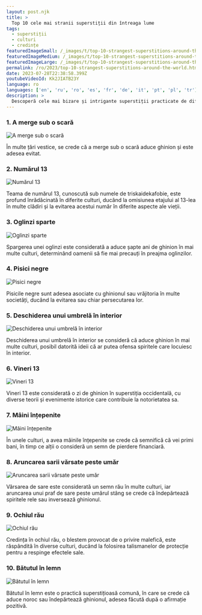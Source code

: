 ```yaml
---
layout: post.njk
title: >
  Top 10 cele mai stranii superstiții din întreaga lume
tags:
  - superstiții
  - culturi
  - credințe
featuredImageSmall: /_images/t/top-10-strangest-superstitions-around-the-world-cover-ro-small.webp
featuredImageMedium: /_images/t/top-10-strangest-superstitions-around-the-world-cover-ro-medium.webp
featuredImageLarge: /_images/t/top-10-strangest-superstitions-around-the-world-cover-ro-large.webp
permalink: /ro/2023/top-10-strangest-superstitions-around-the-world.html
date: 2023-07-28T22:38:58.399Z
youtubeVideoId: Kk2JIATB23Y
language: ro
languages: ['en', 'ru', 'ro', 'es', 'fr', 'de', 'it', 'pt', 'pl', 'tr']
description: >
  Descoperă cele mai bizare și intrigante superstiții practicate de diferite culturi din întreaga lume.
---
```


### 1. A merge sub o scară

![A merge sub o scară](/_images/8/89141c945612aedcb601561b995948aa-medium.webp)

În multe țări vestice, se crede că a merge sub o scară aduce ghinion și este adesea evitat.

### 2. Numărul 13

![Numărul 13](/_images/5/57c9a71e71046f9c91bca8269b723123-medium.webp)

Teama de numărul 13, cunoscută sub numele de triskaidekafobie, este profund înrădăcinată în diferite culturi, ducând la omisiunea etajului al 13-lea în multe clădiri și la evitarea acestui număr în diferite aspecte ale vieții.

### 3. Oglinzi sparte

![Oglinzi sparte](/_images/c/c944eddd91b7b37691749a87f21b44ee-medium.webp)

Spargerea unei oglinzi este considerată a aduce șapte ani de ghinion în mai multe culturi, determinând oamenii să fie mai precauți în preajma oglinzilor.

### 4. Pisici negre

![Pisici negre](/_images/5/574d1fde4c0bf28743111c61e3c2a909-medium.webp)

Pisicile negre sunt adesea asociate cu ghinionul sau vrăjitoria în multe societăți, ducând la evitarea sau chiar persecutarea lor.

### 5. Deschiderea unui umbrelă în interior

![Deschiderea unui umbrelă în interior](/_images/7/72f4ce78643d6a6d608d3bc4704d8c79-medium.webp)

Deschiderea unui umbrelă în interior se consideră că aduce ghinion în mai multe culturi, posibil datorită ideii că ar putea ofensa spiritele care locuiesc în interior.

### 6. Vineri 13

![Vineri 13](/_images/8/8f3de13d1c822392e992069142a92692-medium.webp)

Vineri 13 este considerată o zi de ghinion în superstiția occidentală, cu diverse teorii și evenimente istorice care contribuie la notorietatea sa.

### 7. Mâini înțepenite

![Mâini înțepenite](/_images/3/33aba028c6e96059278cd982f120512d-medium.webp)

În unele culturi, a avea mâinile înțepenite se crede că semnifică că vei primi bani, în timp ce alții o consideră un semn de pierdere financiară.

### 8. Aruncarea sarii vărsate peste umăr

![Aruncarea sarii vărsate peste umăr](/_images/3/3c48404cffe123232a1caf7a38f77ee2-medium.webp)

Vărsarea de sare este considerată un semn rău în multe culturi, iar aruncarea unui praf de sare peste umărul stâng se crede că îndepărtează spiritele rele sau inversează ghinionul.

### 9. Ochiul rău

![Ochiul rău](/_images/d/db533c8d41b185bc48bccc78e6f9a545-medium.webp)

Credința în ochiul rău, o blestem provocat de o privire malefică, este răspândită în diverse culturi, ducând la folosirea talismanelor de protecție pentru a respinge efectele sale.

### 10. Bătutul în lemn

![Bătutul în lemn](/_images/8/848b9ff1ed34b6233a97c554a93d58dd-medium.webp)

Bătutul în lemn este o practică superstițioasă comună, în care se crede că aduce noroc sau îndepărtează ghinionul, adesea făcută după o afirmație pozitivă.


